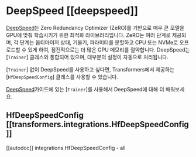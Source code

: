<!--Copyright 2020 The HuggingFace Team. All rights reserved.

Licensed under the Apache License, Version 2.0 (the "License"); you may not use this file except in compliance with
the License. You may obtain a copy of the License at

http://www.apache.org/licenses/LICENSE-2.0

Unless required by applicable law or agreed to in writing, software distributed under the License is distributed on
an "AS IS" BASIS, WITHOUT WARRANTIES OR CONDITIONS OF ANY KIND, either express or implied. See the License for the
specific language governing permissions and limitations under the License.

⚠️ Note that this file is in Markdown but contain specific syntax for our doc-builder (similar to MDX) that may not be
rendered properly in your Markdown viewer.

-->

# DeepSpeed [[deepspeed]]

[DeepSpeed](https://github.com/microsoft/DeepSpeed)는 Zero Redundancy Optimizer (ZeRO)를 기반으로 매우 큰 모델을 GPU에 맞춰 학습시키기 위한 최적화 라이브러리입니다. ZeRO는 여러 단계로 제공되며, 각 단계는 옵티마이저 상태, 기울기, 파라미터를 분할하고 CPU 또는 NVMe로 오프로드할 수 있게 하여, 점진적으로는 더 많은 GPU 메모리를 절약합니다. DeepSpeed는 [`Trainer`] 클래스와 통합되어 있으며, 대부분의 설정이 자동으로 처리됩니다.

[`Trainer`] 없이 DeepSpeed를 사용하고 싶다면, Transformers에서 제공하는 [`HfDeepSpeedConfig`] 클래스를 사용할 수 있습니다.

<Tip>

[DeepSpeed](../deepspeed)가이드에 있는 [`Trainer`]를 사용해서 DeepSpeed에 대해 더 배워보세요.

</Tip>

## HfDeepSpeedConfig [[transformers.integrations.HfDeepSpeedConfig]]

[[autodoc]] integrations.HfDeepSpeedConfig
    - all

